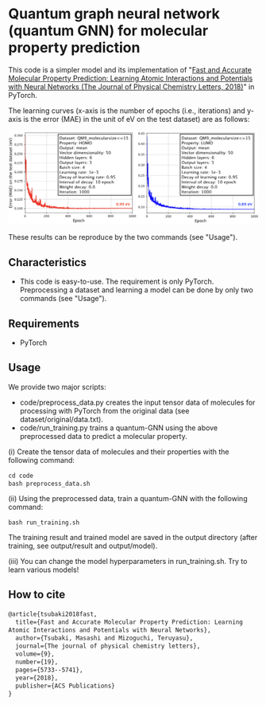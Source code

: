 # Quantum graph neural network (quantum GNN) for molecular property prediction

This code is a simpler model and its implementation of "[Fast and Accurate Molecular Property Prediction: Learning Atomic Interactions and Potentials with Neural Networks (The Journal of Physical Chemistry Letters, 2018)](https://pubs.acs.org/doi/10.1021/acs.jpclett.8b01837)" in PyTorch.

The learning curves (x-axis is the number of epochs (i.e., iterations)
and y-axis is the error (MAE) in the unit of eV on the test dataset) are as follows:

<div align="center">
<p><img src="learning_curves.jpeg" width="600" /></p>
</div>

These results can be reproduce by the two commands (see "Usage").


## Characteristics

- This code is easy-to-use. The requirement is only PyTorch.
Preprocessing a dataset and learning a model can be done by only two commands (see "Usage").


## Requirements

- PyTorch


## Usage

We provide two major scripts:

- code/preprocess_data.py creates the input tensor data of molecules for processing with PyTorch from the original data (see dataset/original/data.txt).
- code/run_training.py trains a quantum-GNN using the above preprocessed data to predict a molecular property.

(i) Create the tensor data of molecules and their properties with the following command:
```
cd code
bash preprocess_data.sh
```

(ii) Using the preprocessed data, train a quantum-GNN with the following command:
```
bash run_training.sh
```

The training result and trained model are saved in the output directory (after training, see output/result and output/model).

(iii) You can change the model hyperparameters in run_training.sh.
Try to learn various models!


## How to cite

```
@article{tsubaki2018fast,
  title={Fast and Accurate Molecular Property Prediction: Learning Atomic Interactions and Potentials with Neural Networks},
  author={Tsubaki, Masashi and Mizoguchi, Teruyasu},
  journal={The journal of physical chemistry letters},
  volume={9},
  number={19},
  pages={5733--5741},
  year={2018},
  publisher={ACS Publications}
}
```
